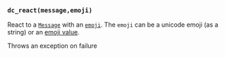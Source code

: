 ### `dc_react(message,emoji)`

React to a [`Message`](/values/message.md) with an [`emoji`](/values/emoji.md).
The `emoji` can be a unicode emoji (as a string) or an
[emoji value](/values/emoji.md).

Throws an exception on failure